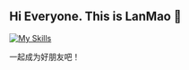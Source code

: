 ## Hi Everyone. This is LanMao 👋

<!--
**LanXa7/LanXa7** is a ✨ _special_ ✨ repository because its `README.md` (this file) appears on your GitHub profile.

Here are some ideas to get you started:

- 🔭 I’m currently working on ...
- 🌱 I’m currently learning ...
- 👯 I’m looking to collaborate on ...
- 🤔 I’m looking for help with ...
- 💬 Ask me about ...
- 📫 How to reach me: ...
- 😄 Pronouns: ...
- ⚡ Fun fact: ...
-->

[![My Skills](https://skillicons.dev/icons?i=kotlin,ts,java,gradle,idea,js,go,rust,wasm,cs,dart,selenium,html,css,nodejs,vue,vuetify,vscode,nuxtjs,pinia,pnpm,flutter,tailwind,react,vite,vitest,rollupjs,electron,ubuntu,dotnet,spring,postgres,redis,mongodb,docker,androidstudio)](https://skillicons.dev)

一起成为好朋友吧！
